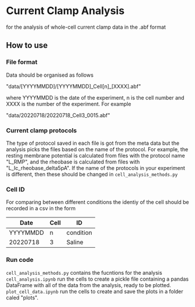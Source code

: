 # Current Clamp Analysis
for the analysis of whole-cell current clamp data in the .abf format

## How to use

### File format
Data should be organised as follows

"data/\[YYYYMMDD]/\[YYYYMMDD]\_Cell\[n]\_\[XXXX].abf" 

where YYYYMMDD is the date of the experiment, n is the cell number and XXXX is the number of the experiment. For example

"data/20220718/20220718\_Cell3_0015.abf"

### Current clamp protocols 
The type of protocol saved in each file is got from the meta data but the analysis picks the files based on the name of the protocol. For example, the resting membrane potential is calculated from files with the protocol name "L_RMP", and the rheobase is calculated from files with "L_Ic_rheobase_delta5pA". If the name of the protocols in your experiment is different, then these should be changed in ```cell_analysis_methods.py```

### Cell ID
For comparing between different conditions the identiy of the cell should be recorded in a csv in the form 

| Date        | Cell        | ID          |
| ----------- | ----------- | ----------- |
| YYYYMMDD    | n           | condition   |
| 20220718    | 3           | Saline      |


### Run code
```cell_analysis_methods.py``` contains the fucntions for the analysis
```cell_analysis.ipynb``` run the cells to create a pickle file containing a pandas DataFrame with all of the data from the analysis, ready to be plotted. 
```plot_cell_data.ipynb``` run the cells to create and save the plots in a folder caled "plots". 

